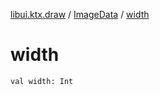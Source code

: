 [libui.ktx.draw](../README.md) / [ImageData](README.md) / [width](width.md)

# width

`val width: Int`